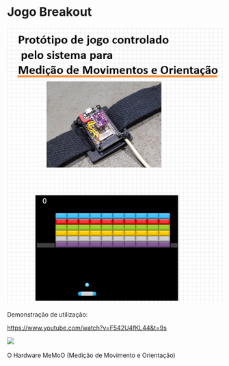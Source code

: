 # Jogo Breakout 
![breakoutcapa](docs/capa.png)

Demonstração de utilização:

https://www.youtube.com/watch?v=F542U4fKL44&t=9s

[<img src="https://i.ytimg.com/vi/F542U4fKL44U/maxresdefault.jpg" width="75%">](https://www.youtube.com/watch?v=F542U4fKL44 "Now in Android: 55")

O Hardware MeMoO (Medição de Movimento e Orientação) 
